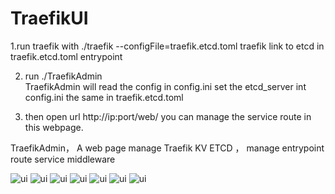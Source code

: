 # TraefikUI
1.run traefik with  ./traefik --configFile=traefik.etcd.toml
  traefik link to etcd in traefik.etcd.toml entrypoint
  
2. run ./TraefikAdmin  
 TraefikAdmin will read the config in config.ini
 set the etcd_server int config.ini the same in traefik.etcd.toml
 
 3. then open url http://ip:port/web/
   you can manage the service route in this webpage.
 

TraefikAdmin，
A web page manage Traefik KV ETCD ，
manage entrypoint route service middleware


![ui](https://github.com/zzxap/TraefikUI/blob/master/images/1.PNG)
![ui](https://github.com/zzxap/TraefikUI/blob/master/images/2.PNG)
![ui](https://github.com/zzxap/TraefikUI/blob/master/images/3.PNG)
![ui](https://github.com/zzxap/TraefikUI/blob/master/images/4.PNG)
![ui](https://github.com/zzxap/TraefikUI/blob/master/images/5.PNG)
![ui](https://github.com/zzxap/TraefikUI/blob/master/images/6.PNG)
![ui](https://github.com/zzxap/TraefikUI/blob/master/images/7.PNG)





